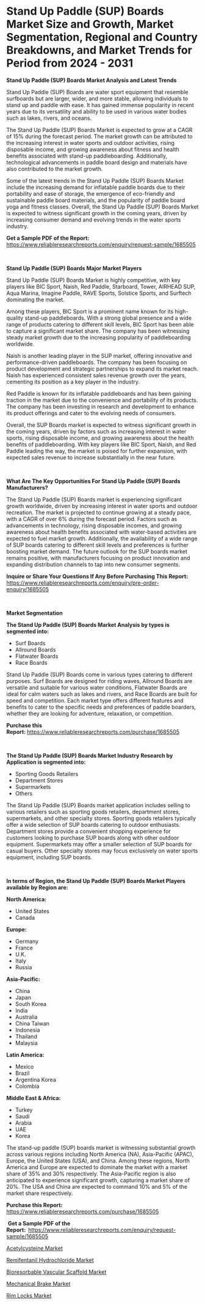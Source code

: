<p><h1>Stand Up Paddle (SUP) Boards Market Size and Growth, Market Segmentation, Regional and Country Breakdowns, and Market Trends for Period from 2024 -  2031</h1></p><p><strong>Stand Up Paddle (SUP) Boards Market Analysis and Latest Trends</strong></p>
<p><p>Stand Up Paddle (SUP) Boards are water sport equipment that resemble surfboards but are larger, wider, and more stable, allowing individuals to stand up and paddle with ease. It has gained immense popularity in recent years due to its versatility and ability to be used in various water bodies such as lakes, rivers, and oceans.</p><p>The Stand Up Paddle (SUP) Boards Market is expected to grow at a CAGR of 15% during the forecast period. The market growth can be attributed to the increasing interest in water sports and outdoor activities, rising disposable income, and growing awareness about fitness and health benefits associated with stand-up paddleboarding. Additionally, technological advancements in paddle board design and materials have also contributed to the market growth.</p><p>Some of the latest trends in the Stand Up Paddle (SUP) Boards Market include the increasing demand for inflatable paddle boards due to their portability and ease of storage, the emergence of eco-friendly and sustainable paddle board materials, and the popularity of paddle board yoga and fitness classes. Overall, the Stand Up Paddle (SUP) Boards Market is expected to witness significant growth in the coming years, driven by increasing consumer demand and evolving trends in the water sports industry.</p></p>
<p><strong>Get a Sample PDF of the Report:&nbsp;</strong> <a href="https://www.reliableresearchreports.com/enquiry/request-sample/1685505">https://www.reliableresearchreports.com/enquiry/request-sample/1685505</a></p>
<p>&nbsp;</p>
<p><strong>Stand Up Paddle (SUP) Boards Major Market Players</strong></p>
<p><p>Stand Up Paddle (SUP) Boards Market is highly competitive, with key players like BIC Sport, Naish, Red Paddle, Starboard, Tower, AIRHEAD SUP, Aqua Marina, Imagine Paddle, RAVE Sports, Solstice Sports, and Surftech dominating the market. </p><p>Among these players, BIC Sport is a prominent name known for its high-quality stand-up paddleboards. With a strong global presence and a wide range of products catering to different skill levels, BIC Sport has been able to capture a significant market share. The company has been witnessing steady market growth due to the increasing popularity of paddleboarding worldwide.</p><p>Naish is another leading player in the SUP market, offering innovative and performance-driven paddleboards. The company has been focusing on product development and strategic partnerships to expand its market reach. Naish has experienced consistent sales revenue growth over the years, cementing its position as a key player in the industry.</p><p>Red Paddle is known for its inflatable paddleboards and has been gaining traction in the market due to the convenience and portability of its products. The company has been investing in research and development to enhance its product offerings and cater to the evolving needs of consumers.</p><p>Overall, the SUP Boards market is expected to witness significant growth in the coming years, driven by factors such as increasing interest in water sports, rising disposable income, and growing awareness about the health benefits of paddleboarding. With key players like BIC Sport, Naish, and Red Paddle leading the way, the market is poised for further expansion, with expected sales revenue to increase substantially in the near future.</p></p>
<p>&nbsp;</p>
<p><strong>What Are The Key Opportunities For Stand Up Paddle (SUP) Boards Manufacturers?</strong></p>
<p><p>The Stand Up Paddle (SUP) Boards market is experiencing significant growth worldwide, driven by increasing interest in water sports and outdoor recreation. The market is projected to continue growing at a steady pace, with a CAGR of over 6% during the forecast period. Factors such as advancements in technology, rising disposable incomes, and growing awareness about health benefits associated with water-based activities are expected to fuel market growth. Additionally, the availability of a wide range of SUP boards catering to different skill levels and preferences is further boosting market demand. The future outlook for the SUP boards market remains positive, with manufacturers focusing on product innovation and expanding distribution channels to tap into new consumer segments.</p></p>
<p><strong>Inquire or Share Your Questions If Any Before Purchasing This Report:</strong> <a href="https://www.reliableresearchreports.com/enquiry/pre-order-enquiry/1685505">https://www.reliableresearchreports.com/enquiry/pre-order-enquiry/1685505</a></p>
<p>&nbsp;</p>
<p><strong>Market Segmentation</strong></p>
<p><strong>The Stand Up Paddle (SUP) Boards Market Analysis by types is segmented into:</strong></p>
<p><ul><li>Surf Boards</li><li>Allround Boards</li><li>Flatwater Boards</li><li>Race Boards</li></ul></p>
<p><p>Stand Up Paddle (SUP) Boards come in various types catering to different purposes. Surf Boards are designed for riding waves, Allround Boards are versatile and suitable for various water conditions, Flatwater Boards are ideal for calm waters such as lakes and rivers, and Race Boards are built for speed and competition. Each market type offers different features and benefits to cater to the specific needs and preferences of paddle boarders, whether they are looking for adventure, relaxation, or competition.</p></p>
<p><strong>Purchase this Report:&nbsp;</strong><a href="https://www.reliableresearchreports.com/purchase/1685505">https://www.reliableresearchreports.com/purchase/1685505</a></p>
<p>&nbsp;</p>
<p><strong>The Stand Up Paddle (SUP) Boards Market Industry Research by Application is segmented into:</strong></p>
<p><ul><li>Sporting Goods Retailers</li><li>Department Stores</li><li>Supermarkets</li><li>Others</li></ul></p>
<p><p>The Stand Up Paddle (SUP) Boards market application includes selling to various retailers such as sporting goods retailers, department stores, supermarkets, and other specialty stores. Sporting goods retailers typically offer a wide selection of SUP boards catering to outdoor enthusiasts. Department stores provide a convenient shopping experience for customers looking to purchase SUP boards along with other outdoor equipment. Supermarkets may offer a smaller selection of SUP boards for casual buyers. Other specialty stores may focus exclusively on water sports equipment, including SUP boards.</p></p>
<p>&nbsp;</p>
<p><strong>In terms of Region, the Stand Up Paddle (SUP) Boards Market Players available by Region are:</strong></p>
<p>
    <p> <strong> North America: </strong>
        <ul>
            <li>United States</li>
            <li>Canada</li>
        </ul>
        </p> 
    <p> <strong> Europe: </strong>
        <ul>
            <li>Germany</li>
            <li>France</li>
            <li>U.K.</li>
            <li>Italy</li>
            <li>Russia</li>
        </ul>
        </p> 
    <p> <strong> Asia-Pacific: </strong>
        <ul>
            <li>China</li>
            <li>Japan</li>
            <li>South Korea</li>
            <li>India</li>
            <li>Australia</li>
            <li>China Taiwan</li>
            <li>Indonesia</li>
            <li>Thailand</li>
            <li>Malaysia</li>
        </ul>
        </p> 
    <p> <strong> Latin America: </strong>
        <ul>
            <li>Mexico</li>
            <li>Brazil</li>
            <li>Argentina Korea</li>
            <li>Colombia</li>
        </ul>
        </p> 
    <p> <strong> Middle East & Africa: </strong>
        <ul>
            <li>Turkey</li>
            <li>Saudi</li>
            <li>Arabia</li>
            <li>UAE</li>
            <li>Korea</li>
        </ul>
    </p>
    </p>
<p><p>The stand-up paddle (SUP) boards market is witnessing substantial growth across various regions including North America (NA), Asia-Pacific (APAC), Europe, the United States (USA), and China. Among these regions, North America and Europe are expected to dominate the market with a market share of 35% and 30% respectively. The Asia-Pacific region is also anticipated to experience significant growth, capturing a market share of 20%. The USA and China are expected to command 10% and 5% of the market share respectively.</p></p>
<p><strong>Purchase this Report: </strong><a href="https://www.reliableresearchreports.com/purchase/1685505">https://www.reliableresearchreports.com/purchase/1685505</a></p>
<p>&nbsp;<strong>Get a Sample PDF of the Report:&nbsp;&nbsp;</strong><a href="https://www.reliableresearchreports.com/enquiry/request-sample/1685505">https://www.reliableresearchreports.com/enquiry/request-sample/1685505</a></p>
<p><strong></strong></p>
<p><p><a href="https://medium.com/@malcomw102036/acetylcysteine-market-exploring-market-share-market-trends-and-future-growth-8e17d89afd1e">Acetylcysteine Market</a></p><p><a href="https://medium.com/@peterm12562/remifentanil-hydrochloride-market-trends-and-market-analysis-forecasted-for-period-2024-2031-9d9a10b0bf58">Remifentanil Hydrochloride Market</a></p><p><a href="https://medium.com/@malcomw102036/bioresorbable-vascular-scaffold-market-size-and-market-trends-complete-industry-overview-2024-to-bcbf9ff24dd4">Bioresorbable Vascular Scaffold Market</a></p><p><a href="https://github.com/johnbach50/Market-Research-Report-List-2/blob/main/mechanical-brake-market.md">Mechanical Brake Market</a></p><p><a href="https://github.com/lylyparadise/Market-Research-Report-List-2/blob/main/rim-locks-market.md">Rim Locks Market</a></p></p>